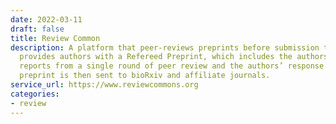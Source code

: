 ```yaml
---
date: 2022-03-11
draft: false
title: Review Common
description: A platform that peer-reviews preprints before submission to a journal,
  provides authors with a Refereed Preprint, which includes the authors’ manuscript,
  reports from a single round of peer review and the authors’ response. The refereed
  preprint is then sent to bioRxiv and affiliate journals.
service_url: https://www.reviewcommons.org
categories:
- review
---
```



